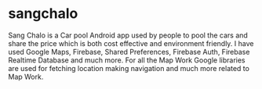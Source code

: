 # sangchalo

Sang Chalo is a Car pool Android app used by people to pool the cars and share the price which is both cost effective and environment friendly.
I have used Google Maps, Firebase, Shared Preferences, Firebase Auth, Firebase Realtime Database and much more.
For all the Map Work Google libraries are used for fetching location making navigation and much more related to Map Work.
